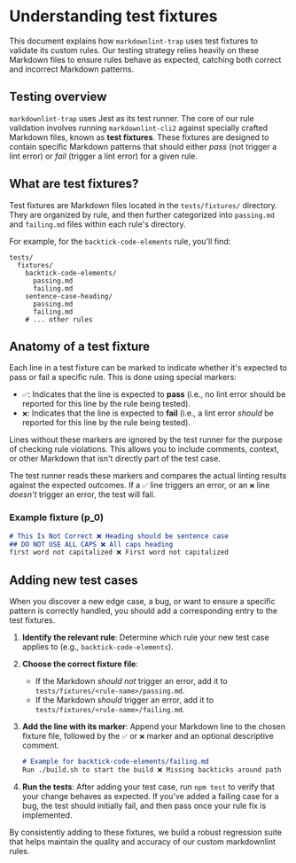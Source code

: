 # Understanding test fixtures

This document explains how `markdownlint-trap` uses test fixtures to validate its custom rules. Our testing strategy relies heavily on these Markdown files to ensure rules behave as expected, catching both correct and incorrect Markdown patterns.

## Testing overview

`markdownlint-trap` uses Jest as its test runner. The core of our rule validation involves running `markdownlint-cli2` against specially crafted Markdown files, known as **test fixtures**. These fixtures are designed to contain specific Markdown patterns that should either *pass* (not trigger a lint error) or *fail* (trigger a lint error) for a given rule.

## What are test fixtures?

Test fixtures are Markdown files located in the `tests/fixtures/` directory. They are organized by rule, and then further categorized into `passing.md` and `failing.md` files within each rule's directory.

For example, for the `backtick-code-elements` rule, you'll find:

```text
tests/
  fixtures/
    backtick-code-elements/
      passing.md
      failing.md
    sentence-case-heading/
      passing.md
      failing.md
    # ... other rules
```

## Anatomy of a test fixture

Each line in a test fixture can be marked to indicate whether it's expected to pass or fail a specific rule. This is done using special markers:

- `✅`: Indicates that the line is expected to **pass** (i.e., no lint error should be reported for this line by the rule being tested).
- `❌`: Indicates that the line is expected to **fail** (i.e., a lint error *should* be reported for this line by the rule being tested).

Lines without these markers are ignored by the test runner for the purpose of checking rule violations. This allows you to include comments, context, or other Markdown that isn't directly part of the test case.

The test runner reads these markers and compares the actual linting results against the expected outcomes. If a `✅` line triggers an error, or an `❌` line *doesn't* trigger an error, the test will fail.

### Example fixture (**p_0**)

```markdown
# This Is Not Correct ❌ Heading should be sentence case
## DO NOT USE ALL CAPS ❌ All caps heading
first word not capitalized ❌ First word not capitalized
```

## Adding new test cases

When you discover a new edge case, a bug, or want to ensure a specific pattern is correctly handled, you should add a corresponding entry to the test fixtures.

1. **Identify the relevant rule**: Determine which rule your new test case applies to (e.g., `backtick-code-elements`).
2. **Choose the correct fixture file**:
    - If the Markdown *should not* trigger an error, add it to `tests/fixtures/<rule-name>/passing.md`.
    - If the Markdown *should* trigger an error, add it to `tests/fixtures/<rule-name>/failing.md`.
3. **Add the line with its marker**: Append your Markdown line to the chosen fixture file, followed by the `✅` or `❌` marker and an optional descriptive comment.

    ```markdown
    # Example for backtick-code-elements/failing.md
    Run ./build.sh to start the build ❌ Missing backticks around path
    ```

4. **Run the tests**: After adding your test case, run `npm test` to verify that your change behaves as expected. If you've added a failing case for a bug, the test should initially fail, and then pass once your rule fix is implemented.

By consistently adding to these fixtures, we build a robust regression suite that helps maintain the quality and accuracy of our custom markdownlint rules.
